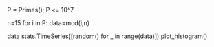 P = Primes();
P <= 10^7

n=15
for i in P:
    data=mod(i,n)

data
stats.TimeSeries([random() for _ in range(data)]).plot_histogram()

